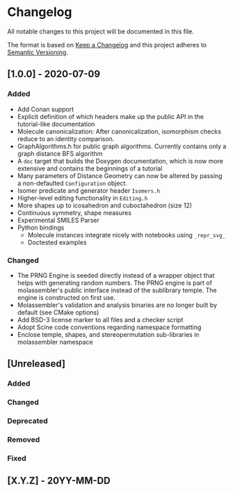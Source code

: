 # Changelog
All notable changes to this project will be documented in this file.

The format is based on [Keep a Changelog](http://keepachangelog.com/en/1.0.0/)
and this project adheres to [Semantic Versioning](http://semver.org/spec/v2.0.0.html).

## [1.0.0] - 2020-07-09
### Added
- Add Conan support
- Explicit definition of which headers make up the public API in the
  tutorial-like documentation
- Molecule canonicalization: After canonicalization, isomorphism checks reduce
  to an identity comparison.
- GraphAlgorithms.h for public graph algorithms. Currently contains only a
  graph distance BFS algorithm 
- A `doc` target that builds the Doxygen documentation, which is now more
  extensive and contains the beginnings of a tutorial
- Many parameters of Distance Geometry can now be altered by passing a
  non-defaulted `Configuration` object.
- Isomer predicate and generator header `Isomers.h`
- Higher-level editing functionality in `Editing.h`
- More shapes up to icosahedron and cuboctahedron (size 12)
- Continuous symmetry, shape measures
- Experimental SMILES Parser
- Python bindings
  - Molecule instances integrate nicely with notebooks using `_repr_svg_`
  - Doctested examples

### Changed
- The PRNG Engine is seeded directly instead of a wrapper object that helps
  with generating random numbers. The PRNG engine is part of molassembler's
  public interface instead of the sublibrary temple. The engine is constructed
  on first use.
- Molassembler's validation and analysis binaries are no longer built by
  default (see CMake options)
- Add BSD-3 license marker to all files and a checker script
- Adopt Scine code conventions regarding namespace formatting
- Enclose temple, shapes, and stereopermutation sub-libraries in molassembler
  namespace

## [Unreleased]
### Added
### Changed
### Deprecated
### Removed
### Fixed

## [X.Y.Z] - 20YY-MM-DD
